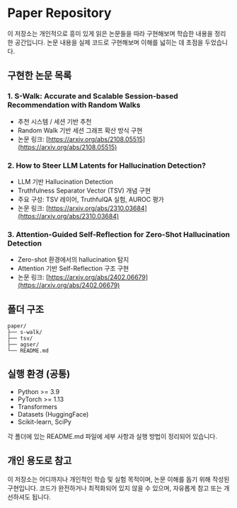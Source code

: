 # Paper Repository

이 저장소는 개인적으로 흥미 있게 읽은 논문들을 따라 구현해보며 학습한 내용을 정리한 공간입니다. 논문 내용을 실제 코드로 구현해보며 이해를 넓히는 데 초점을 두었습니다.


## 구현한 논문 목록

### 1. S-Walk: Accurate and Scalable Session-based Recommendation with Random Walks
- 추천 시스템 / 세션 기반 추천
- Random Walk 기반 세션 그래프 확산 방식 구현
- 논문 링크: [https://arxiv.org/abs/2108.05515](https://arxiv.org/abs/2108.05515)

### 2. How to Steer LLM Latents for Hallucination Detection?
- LLM 기반 Hallucination Detection
- Truthfulness Separator Vector (TSV) 개념 구현
- 주요 구성: TSV 레이어, TruthfulQA 실험, AUROC 평가
- 논문 링크: [https://arxiv.org/abs/2310.03684](https://arxiv.org/abs/2310.03684)

### 3. Attention-Guided Self-Reflection for Zero-Shot Hallucination Detection
- Zero-shot 환경에서의 hallucination 탐지
- Attention 기반 Self-Reflection 구조 구현
- 논문 링크: [https://arxiv.org/abs/2402.06679](https://arxiv.org/abs/2402.06679)


## 폴더 구조
```
paper/
├── s-walk/
├── tsv/
├── agser/
└── README.md
```


## 실행 환경 (공통)
- Python >= 3.9
- PyTorch >= 1.13
- Transformers
- Datasets (HuggingFace)
- Scikit-learn, SciPy

각 폴더에 있는 README.md 파일에 세부 사항과 실행 방법이 정리되어 있습니다.


## 개인 용도로 참고
이 저장소는 어디까지나 개인적인 학습 및 실험 목적이며, 논문 이해를 돕기 위해 작성된 구현입니다.
코드가 완전하거나 최적화되어 있지 않을 수 있으며, 자유롭게 참고 또는 개선하셔도 됩니다.

